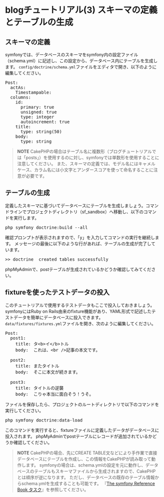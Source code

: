 blogチュートリアル(3) スキーマの定義とテーブルの生成
====================================================

スキーマの定義
---------------

symfonyでは、データベースのスキーマをsymfony内の設定ファイル（schema.yml）に記述し、この設定から、データベース内にテーブルを生成します。
`config/doctrine/schema.yml`ファイルをエディタで開き、以下のように編集してください。

<pre>
Post:
  actAs:
    Timestampable:
  columns:
    id:
      primary: true
      unsigned: true
      type: integer
      autoincrement: true
    title:
      type: string(50)
    body:
      type: string
</pre>

> **NOTE**
> CakePHPの場合はテーブル名に複数形（ブログチュートリアルでは「posts」）を使用するのに対し、symfonyでは単数形を使用することに注意してください。
> また、スキーマの定義では、モデル名にはキャメルケース、カラム名には小文字とアンダースコアを使って命名することに注意が必要です。


テーブルの生成
--------------

定義したスキーマに基づいてデータベースにテーブルを生成しましょう。コマンドラインでプロジェクトディレクトリ（sf_sandbox）へ移動し、以下のコマンドを実行します。

<pre>
php symfony doctrine:build --all
</pre>

確認プロンプトが表示されますので、「y」を入力してコマンドの実行を継続します。
メッセージの最後に以下のような行があれば、テーブルの生成が完了しています。

<pre>
>> doctrine  created tables successfully
</pre>

phpMyAdminで、postテーブルが生成されているかどうか確認してみてください。


fixtureを使ったテストデータの投入
---------------------------------

このチュートリアルで使用するテストデータもここで投入しておきましょう。
symfonyにはRuby on Rails由来のfixture機能があり、YAML形式で記述したテストデータを簡単にデータベースに投入できます。
`data/fixtures/fixtures.yml`ファイルを開き、次のように編集してください。

<pre>
Post:
  post1:
    title: タ&lt;b&gt;イ&lt;/b&gt;トル
    body:  これは、&lt;br /&gt;記事の本文です。

  post2:
    title: またタイトル
    body:  そこに本文が続きます。

  post3:
    title: タイトルの逆襲
    body:  こりゃ本当に面白そう！うそ。
</pre>

ファイルを保存したら、プロジェクトのルートディレクトリで以下のコマンドを実行してください。

<pre>
php symfony doctrine:data-load
</pre>

このコマンドを実行すると、fixtureファイルに定義したデータがデータベースに投入されます。
phpMyAdminでpostテーブルにレコードが追加されているかどうか確認してください。


> **NOTE**
> CakePHPの場合、先にCREATE TABLE文などにより手作業で直接データベースにテーブルを作成し、この情報をCakePHPが読み取って動作します。
> symfonyの場合は、schema.ymlの設定を元に動作し、データベースのテーブルもスキーマファイルから生成されますので、CakePHPとは順序が逆になります。
> ただし、データベースの既存のテーブル情報からschema.ymlを生成することも可能です。
> 『[The symfony Reference Book タスク](http://www.symfony-project.org/reference/1_4/ja/16-Tasks#chapter_16_sub_doctrine_build_schema)』を参照してください。

